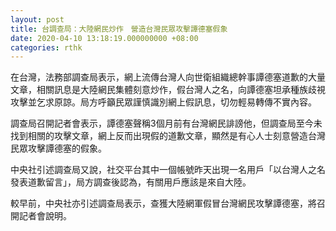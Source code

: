 ```yaml
---
layout: post
title: 台調查局：大陸網民炒作　營造台灣民眾攻擊譚德塞假象
date: 2020-04-10 13:18:19.000000000 +08:00
categories: rthk
---
```


在台灣，法務部調查局表示，網上流傳台灣人向世衛組織總幹事譚德塞道歉的大量文章，相關訊息是大陸網民集體刻意炒作，假台灣人之名，向譚德塞坦承種族歧視攻擊並乞求原諒。局方呼籲民眾謹慎識別網上假訊息，切勿輕易轉傳不實內容。

調查局召開記者會表示，譚德塞聲稱3個月前有台灣網民誹謗他，但調查局至今未找到相關的攻擊文章，網上反而出現假的道歉文章，顯然是有心人士刻意營造台灣民眾攻擊譚德塞的假象。

中央社引述調查局又說，社交平台其中一個帳號昨天出現一名用戶「以台灣人之名發表道歉留言」，局方調查後認為，有關用戶應該是來自大陸。

較早前，中央社亦引述調查局表示，查獲大陸網軍假冒台灣網民攻擊譚德塞，將召開記者會說明。
